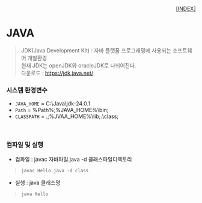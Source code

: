 <p style="text-align: right"> 
    <a href="./README.md">[INDEX]</a>
</p>

# JAVA
> JDK(Java Development Kit) : 자바 플랫폼 프로그래밍에 사용되는 소프트웨어 개발환경 <br/>
> 현재 JDK는 openJDK와 oracleJDK로 나뉘어진다. <br/>
> 다운로드 : https://jdk.java.net/

### 시스템 환경변수
- `JAVA_HOME` = C:\Java\jdk-24.0.1
- `Path` = %Path%;%JAVA_HOME%\bin;
- `CLASSPATH` = .;%JVAA_HOME%\lib;.\class;
<br/>

### 컴파일 및 실행
- 컴파일 : javac 자바파일.java -d 클래스파일디렉토리
> `javac Hello.java -d class`
- 실행 : java 클래스명
> `java Hello`

